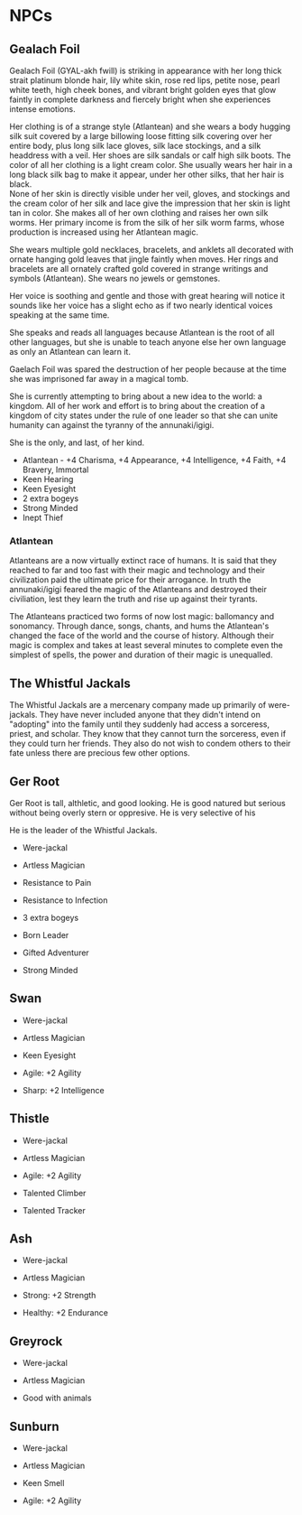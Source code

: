 # NPCs

## Gealach Foil

Gealach Foil (GYAL-akh fwill) is striking in appearance with her long thick strait platinum blonde hair, lily white skin, rose red lips, petite nose, pearl white teeth, high cheek bones, and vibrant bright golden eyes that glow faintly in complete darkness and fiercely bright when she experiences intense emotions.

Her clothing is of a strange style (Atlantean) and she wears a body hugging silk suit covered by a large billowing loose fitting silk covering over her entire body, plus long silk lace gloves, silk lace stockings, and a silk headdress with a veil. Her shoes are silk sandals or calf high silk boots. The color of all her clothing is a light cream color.
She usually wears her hair in a long black silk bag to make it appear, under her other silks, that her hair is black.  
None of her skin is directly visible under her veil, gloves, and stockings and the cream color of her silk and lace give the impression that her skin is light tan in color.
She makes all of her own clothing and raises her own silk worms.
Her primary income is from the silk of her silk worm farms, whose production is increased using her Atlantean magic.

She wears multiple gold necklaces, bracelets, and anklets all decorated with ornate hanging gold leaves that jingle faintly when moves. 
Her rings and bracelets are all ornately crafted gold covered in strange writings and symbols (Atlantean).
She wears no jewels or gemstones.

Her voice is soothing and gentle and those with great hearing will notice it sounds like her voice has a slight echo as if two nearly identical voices speaking at the same time.

She speaks and reads all languages because Atlantean is the root of all other languages, but she is unable to teach anyone else her own language as only an Atlantean can learn it.

Gaelach Foil was spared the destruction of her people because at the time she was imprisoned far away in a magical tomb.

She is currently attempting to bring about a new idea to the world: a kingdom. All of her work and effort is to bring about the creation of a kingdom of city states under the rule of one leader so that she can unite humanity can against the tyranny of the annunaki/igigi. 

She is the only, and last, of her kind.

* Atlantean - +4 Charisma, +4 Appearance, +4 Intelligence, +4 Faith, +4 Bravery, Immortal
* Keen Hearing
* Keen Eyesight
* 2 extra bogeys
* Strong Minded
* Inept Thief

### Atlantean

Atlanteans are a now virtually extinct race of humans.
It is said that they reached to far and too fast with their magic and technology and their civilization paid the ultimate price for their arrogance.
In truth the annunaki/igigi feared the magic of the Atlanteans and destroyed their civiliation, lest they learn the truth and rise up against their tyrants.

The Atlanteans practiced two forms of now lost magic: ballomancy and sonomancy.
Through dance, songs, chants, and hums the Atlantean's changed the face of the world and the course of history.
Although their magic is complex and takes at least several minutes to complete even the simplest of spells, the power and duration of their magic is unequalled. 

## The Whistful Jackals

The Whistful Jackals are a mercenary company made up primarily of were-jackals.
They have never included anyone that they didn't intend on "adopting" into the family until they suddenly had access a sorceress, priest, and scholar.
They know that they cannot turn the sorceress, even if they could turn her friends.
They also do not wish to condem others to their fate unless there are precious few other options.

## Ger Root

Ger Root is tall, althletic, and good looking. He is good natured but serious without being overly stern or oppresive. He is very selective of his 

He is the leader of the Whistful Jackals.

* Were-jackal
* Artless Magician

* Resistance to Pain
* Resistance to Infection
* 3 extra bogeys
* Born Leader
* Gifted Adventurer
* Strong Minded

## Swan

* Were-jackal
* Artless Magician

* Keen Eyesight
* Agile: +2 Agility
* Sharp: +2 Intelligence

## Thistle

* Were-jackal
* Artless Magician

* Agile: +2 Agility
* Talented Climber
* Talented Tracker

## Ash

* Were-jackal
* Artless Magician

* Strong: +2 Strength
* Healthy: +2 Endurance

## Greyrock

* Were-jackal
* Artless Magician

* Good with animals

## Sunburn

* Were-jackal
* Artless Magician

* Keen Smell
* Agile: +2 Agility

